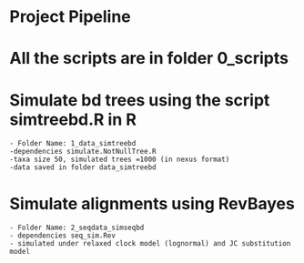 # Project Pipeline
# All the scripts are in folder 0_scripts

# Simulate  bd trees using the script simtreebd.R in R 
    - Folder Name: 1_data_simtreebd
    -dependencies simulate.NotNullTree.R
    -taxa size 50, simulated trees =1000 (in nexus format)
    -data saved in folder data_simtreebd

# Simulate alignments using RevBayes
    - Folder Name: 2_seqdata_simseqbd
    - dependencies seq_sim.Rev 
    - simulated under relaxed clock model (lognormal) and JC substitution model 
